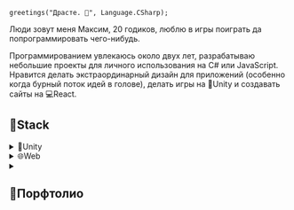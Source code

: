 ```CSharp
greetings("Драсте. 👋", Language.CSharp);
```
<p>Люди зовут меня Максим, 20 годиков, люблю в игры поиграть да попрограммировать чего-нибудь.</p>
<p>
Программированием увлекаюсь около двух лет, разрабатываю небольшие проекты для личного использования на C# или JavaScript. Нравится делать экстраординарный дизайн для приложений (особенно когда бурный поток идей в голове), делать игры на 🧊Unity и создавать сайты на 💻React.
</p>

## 🧰Stack

<details>
    <summary>🧊Unity</summary>
    
    > C# (SOLID, DRY, pattern «Strategy»),
    > Шейдеры делаю при помощи нод в Shader Graph,
    > Анимации в стандартном аниматоре или в DOTween,
    > ИИ на уровне NavMesh (но нужно, конечно, научиться писать свой...).
    > Тесты изредка пишу к своему коду, т.к. это бывает очень муторно и замедляет разработку, наверное, в команде - полезная штука.
</details>

<details>
    <summary>🌐Web</summary>
    
    🛡️Frontend
    > HTML
    > CSS (Bootstrap5, SASS/SCSS, module.css)
    > JavaScript (JQuery)
    > React, Redux, Next, Typescript

    🛠️Backend
    > ADO.NET
    > PHP (Laravel, Wordpress)
    > Node.js (Express)
    > SQL (MS SQL Workbench, MySQL, phpMyAdmin)
</details>

<details>
  <summary><h2>📘Порфтолио</h2></summary>
  В будущем планирую сделать собственный сайт, на котором я буду размещать все свои завершённые проекты. Наверное, получится что-то вроде блога =)
  А пока что, могу похвастаться только полуготовыми дизайнами для всякого:
  > https://www.figma.com/file/TeEdxVe2nke2261WcivJbz/Journals?node-id=0%3A1&t=Je5O3LJ8Y6lBXlxb-1
  > https://www.figma.com/file/Ok6tjLOL1RvLsGQcGrlrgv/NANDiZZeR-org?node-id=464%3A142&t=84QUv2WkQSaYqwJ6-1
  > https://www.figma.com/file/fXGCAlrR9DqBERYv8FtBgb/Fishing?node-id=0%3A1&t=l3wZV4apysc9orZj-1
</details>
